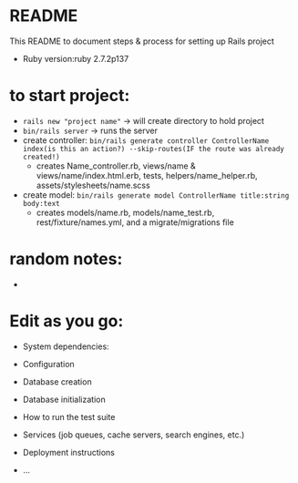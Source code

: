 # README

This README to document steps & process for setting up Rails project

* Ruby version:ruby 2.7.2p137


# to start project: 
* ``` rails new "project name" ``` -> will create directory to hold project
* ``` bin/rails server ``` -> runs the server
* create controller: ``` bin/rails generate controller ControllerName index(is this an action?) --skip-routes(IF the route was already created!) ```
     * creates Name_controller.rb, views/name & views/name/index.html.erb, tests, helpers/name_helper.rb, assets/stylesheets/name.scss    
* create model: ``` bin/rails generate model ControllerName title:string body:text ```
    * creates models/name.rb, models/name_test.rb, rest/fixture/names.yml, and a migrate/migrations file   
# random notes: 
* 
# Edit as you go: 
* System dependencies:

* Configuration

* Database creation

* Database initialization

* How to run the test suite

* Services (job queues, cache servers, search engines, etc.)

* Deployment instructions

* ...
